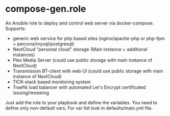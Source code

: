 # compose-gen.role
An Ansible role to deploy and control web server via docker-compose.
Supports:
- generic web service for php based sites (nginx/apache-php or php-fpm + percona/mysql/postgresql)
- NextCloud "personal cloud" storage (Main instance + additional instances)
- Plex Media Server (could use public storage with main instance of NextCloud)
- Transmission BT-client with web UI (could use public storage with main instance of NextCloud)
- TICK-stack based monitoring system
- Traefik load balancer with automated Let's Encrypt certificated issuing/renewing

Just add the role to your playbook and define the variables. You need to define only non-default vars.
For var list look in defaults/main.yml file.
